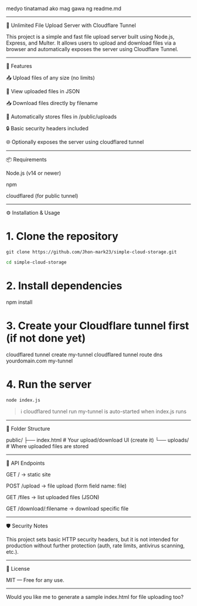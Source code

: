 medyo tinatamad ako mag gawa ng readme.md

---

📂 Unlimited File Upload Server with Cloudflare Tunnel

This project is a simple and fast file upload server built using Node.js, Express, and Multer. It allows users to upload and download files via a browser and automatically exposes the server using Cloudflare Tunnel.


---

🚀 Features

📤 Upload files of any size (no limits)

🧾 View uploaded files in JSON

📥 Download files directly by filename

📂 Automatically stores files in /public/uploads

🔒 Basic security headers included

🌐 Optionally exposes the server using cloudflared tunnel



---

📦 Requirements

Node.js (v14 or newer)

npm

cloudflared (for public tunnel)



---

⚙️ Installation & Usage

# 1. Clone the repository
```git
git clone https://github.com/Jhon-mark23/simple-cloud-storage.git
```
```bash
cd simple-cloud-storage
```

# 2. Install dependencies
npm install

# 3. Create your Cloudflare tunnel first (if not done yet)
cloudflared tunnel create my-tunnel
cloudflared tunnel route dns yourdomain.com my-tunnel

# 4. Run the server
```node
node index.js
````
> ℹ️ cloudflared tunnel run my-tunnel is auto-started when index.js runs




---

📂 Folder Structure

public/
├── index.html      # Your upload/download UI (create it)
└── uploads/        # Where uploaded files are stored


---

🔗 API Endpoints

GET / → static site

POST /upload → file upload (form field name: file)

GET /files → list uploaded files (JSON)

GET /download/:filename → download specific file



---

🛡️ Security Notes

This project sets basic HTTP security headers, but it is not intended for production without further protection (auth, rate limits, antivirus scanning, etc.).


---

📃 License

MIT — Free for any use.


---

Would you like me to generate a sample index.html for file uploading too?

